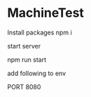 # MachineTest

Install packages 
npm i

start server 

npm run start

add following to env 

PORT 8080

